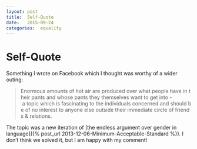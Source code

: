 ```yaml
---
layout: post
title:  Self-Quote 
date:   2015-09-24 
categories:  equality 
---
```


# Self-Quote


Something I wrote on Facebook which I thought was worthy of a wider outing: 

> Enormous amounts of hot air are produced over what people have in their pants and whose pants they themselves want to get into - a topic which is fascinating to the individuals concerned and should be of no interest to anyone else outside their immediate circle of friends & relations. 

The topic was a new iteration of [the endless argument over gender in language]({% post_url 2013-12-06-Minimum-Acceptable-Standard %}). I don’t think we solved it, but I am happy with my comment!

           